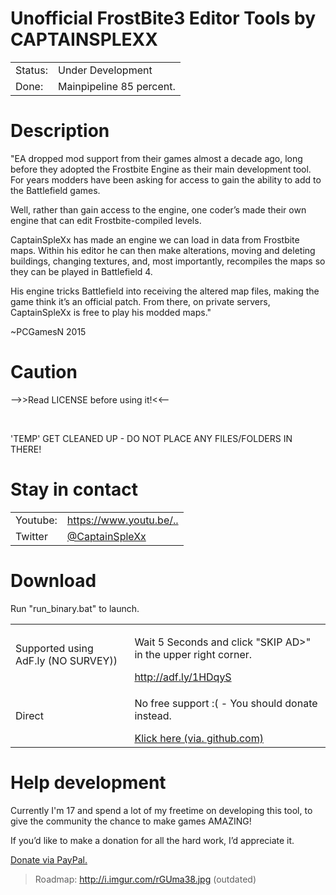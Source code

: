 <h1>Unofficial FrostBite3 Editor Tools by CAPTAINSPLEXX</h1>
<table>
	<tr>
		<td>Status:</td>
		<td>Under Development</td>
	</tr>
	<tr>
		<td>Done:</td>
		<td>Mainpipeline 85 percent.</td>
	</tr>
</table>
<h1>Description</h1>
<p>"EA dropped mod support from their games almost a decade ago,
  long before they adopted the Frostbite Engine as their main development tool.
  For years modders have been asking for access to gain the ability to add to the Battlefield games.

  Well, rather than gain access to the engine, one coder’s made their own engine that can edit Frostbite-compiled levels.

  CaptainSpleXx has made an engine we can load in data from Frostbite maps.
  Within his editor he can then make alterations, moving and deleting buildings,
  changing textures, and, most importantly, recompiles the maps so they can be played in Battlefield 4.

  His engine tricks Battlefield into receiving the altered map files,
  making the game think it’s an official patch. From there, on private servers,
  CaptainSpleXx is free to play his modded maps."</p><p> ~PCGamesN 2015</p>
  
<h1>Caution</h1>
<p>--&gt;&gt;Read
LICENSE before using it!&lt;&lt;--</p><br><p>
'TEMP' GET CLEANED UP - DO NOT PLACE ANY FILES/FOLDERS IN THERE!</p>

<h1>Stay in contact</h1>
<table>
	<tr>
		<td>Youtube:</td>
		<td><a href="https://www.youtube.com/channel/UCNSVft8rtEmWSYZ_OeyPyBg">https://www.youtu.be/..</a></td>
	</tr>
	<tr>
		<td>Twitter</td>
		<td><a href="https://twitter.com/CaptainSpleXx">@CaptainSpleXx</a></td>
	</tr>
</table>

<h1>Download</h1>
<p>Run "run_binary.bat" to launch.</p>
<table>
	<tr>
		<td>Supported using AdF.ly (NO SURVEY))</td>
		<td><p>Wait 5 Seconds and click "SKIP AD>" in the upper right corner. </p>
			<a href="http://adf.ly/1HDqyS">http://adf.ly/1HDqyS</a>
		</td>
	</tr>
	<tr>
		<td>Direct</td>
		<td><p>No free support :( - You should donate instead. </p><a href="https://github.com/CaptainSpleXx/FrostBite3Editor/archive/master.zip">Klick here (via. github.com)</a></td>
	</tr>
</table>

<h1>Help development</h1>
<p>Currently I'm 17 and spend a lot of my freetime on developing this tool, 
to give the community the chance to make games AMAZING!</p>
<p>If you’d like to make a donation for all the hard work, I’d appreciate it.</p>
<a href="https://www.paypal.com/cgi-bin/webscr?cmd=_s-xclick&hosted_button_id=BJXCGQRKK8PXL">Donate via PayPal.</a>

>Roadmap: http://i.imgur.com/rGUma38.jpg (outdated)



